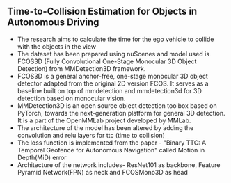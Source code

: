 ## Time-to-Collision Estimation for Objects in Autonomous Driving

* The research aims to calculate the time for the ego vehicle to collide with the objects in the view
* The dataset has been prepared using nuScenes and model used is FCOS3D (Fully Convolutional One-Stage Monocular 3D Object Detection) from MMDetection3D framework.
* FCOS3D is a general anchor-free, one-stage monocular 3D object detector adapted from the original 2D version FCOS. It serves as a baseline built on top of mmdetection and mmdetection3d for 3D detection based on monocular vision.
* MMDetection3D is an open source object detection toolbox based on PyTorch, towards the next-generation platform for general 3D detection. It is a part of the OpenMMLab project developed by MMLab.
* The architecture of the model has been altered by adding the convolution and relu layers for ttc (time to collision)
* The loss function is implemented from the paper - "Binary TTC: A Temporal Geofence for Autonomous Navigation" called Motion in Depth(MiD) error
* Architecture of the network includes- ResNet101 as backbone, Feature Pyramid Network(FPN) as neck and FCOSMono3D as head
